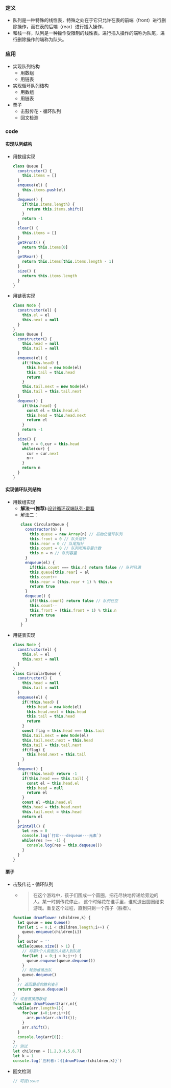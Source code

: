 ### 定义
+ 队列是一种特殊的线性表，特殊之处在于它只允许在表的前端（front）进行删除操作，而在表的后端（rear）进行插入操作，
+ 和栈一样，队列是一种操作受限制的线性表。进行插入操作的端称为队尾，进行删除操作的端称为队头。
### 应用
+ 实现队列结构
  + 用数组
  + 用链表
+ 实现循环队列结构
  + 用数组
  + 用链表
+ 栗子
  + 击鼓传花 - 循环队列
  + 回文检测
### code
#### 实现队列结构
+ 用数组实现
  ```javascript
  class Queue {
    constructor() {
      this.items = []
    }
    enqueue(el) {
      this.items.push(el)
    }
    dequeue() {
      if(this.items.length) {
        return this.items.shift()
      }
      return -1
    }
    clear() {
      this.items = []
    }
    getFront() {
      return this.items[0]
    }
    getRear() {
      return this.items[this.items.length - 1]
    }
    size() {
      return this.items.length
    }
  }
  ``` 
+ 用链表实现
  ```javascript
  class Node {
    constructor(el) {
      this.el = el
      this.next = null
    }
  }
  class Queue {
    constructor() {
      this.head = null
      this.tail = null
    }
    enqueue(el) {
      if(!this.head) {
        this.head = new Node(el)
        this.tail = this.head
        return
      }
      this.tail.next = new Node(el)
      this.tail = this.tail.next
    }
    dequeue() {
      if(this.head) {
        const el = this.head.el
        this.head = this.head.next
        return el
      }
      return -1
    }
    size() {
      let n = 0,cur = this.head
      while(cur) {
        cur = cur.next
        n++
      }
      return n
    }
  }
  ``` 
#### 实现循环队列结构
+ 用数组实现
  + **解法一(推荐):**[设计循环双端队列-戳看](https://github.com/Alex660/leetcode/blob/master/leetCode-1-0641-design-circular-deque.md)
  + 解法二：
    ```javascript
    class CircularQueue {
      constructor(n) {
        this.queue = new Array(n) // 初始化循环队列
        this.front = 0 // 队头指针
        this.rear = 0 // 队尾指针
        this.count = 0 // 队列所用容量计数
        this.n = n // 队列容量
      }
      enqueue(el) {
        if(this.count === this.n) return false // 队列已满
        this.queue[this.rear] = el
        this.count++
        this.rear = (this.rear + 1) % this.n
        return true
      }
      dequeue() {
        if(!this.count) return false // 队列已空
        this.count--
        this.front = (this.front + 1) % this.n
        return true
      }
    }
    ```
+ 用链表实现
  ```javascript
  class Node {
    constructor(el) {
      this.el = el
      this.next = null
    }
  }
  class CircularQueue {
    constructor() {
      this.head = null
      this.tail = null
    }
    enqueue(el) {
      if(!this.head) {
        this.head = new Node(el)
        this.head.next = this.head
        this.tail = this.head
        return
      }
      const flag = this.head === this.tail
      this.tail.next = new Node(el)
      this.tail.next.next = this.head
      this.tail = this.tail.next
      if(flag) {
        this.head.next = this.tail
      }
    }
    dequeue() {
      if(!this.head) return -1
      if(this.head === this.tail) {
        const el = this.head.el
        this.head = null
        return el
      }
      const el =this.head.el
      this.head = this.head.next
      this.tail.next = this.head
      return el
    }
    printAll() {
      let res = 0
      console.log(`打印---dequeue---元素`)
      while(res !== -1) {
        console.log(res = this.dequeue())
      }
    }
  }
  ``` 
#### 栗子
+ 击鼓传花 - 循环队列
  + >在这个游戏中，孩子们围成一个圆圈，把花尽快地传递给旁边的人。某一时刻传花停止，
这个时候花在谁手里，谁就退出圆圈结束游戏。重复这个过程，直到只剩一个孩子（胜者）。
  ```javascript
  function drumFlower (children,k) {
    let queue = new Queue()
    for(let i = 0;i < children.length;i++) {
      queue.enqueue(children[i])
    }
    let outer = ''
    while(queue.size() > 1) {
      // 将第k个人前面的人插入到队尾
      for(let j = 0;j < k;j++) {
        queue.enqueue(queue.dequeue())
      }
      // 轮到谁谁出队
      queue.dequeue()
    }
    // 返回最后的胜利者✌️
    return queue.dequeue()
  }
  // 或者直接用数组
  function drumFlower2(arr,n){
	while(arr.length>1){
      for(var i=0;i<n;i++){
        arr.push(arr.shift());	
      }
      arr.shift();
	}
	console.log(arr[0]);
  }
  // 测试
  let children = [1,2,3,4,5,6,7]
  let k = 1
  console.log(`胜利者✌️：${drumFlower(children,k)}`)
  ``` 
+ 回文检测
  ```javascript
  // 可提issue
  ``` 